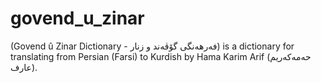 # govend_u_zinar
 (Govend û Zinar Dictionary - فەرهەنگی گۆڤەند و زنار) is a dictionary for translating from Persian (Farsi) to Kurdish by Hama Karim Arif (حەمەکەریم عارف). 

